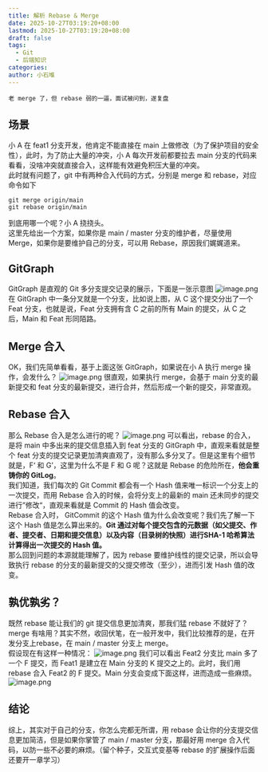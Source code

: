```yaml
---
title: 解析 Rebase & Merge
date: 2025-10-27T03:19:20+08:00
lastmod: 2025-10-27T03:19:20+08:00
draft: false
tags:
  - Git
  - 后端知识
categories:
author: 小石堆
---
```

	老 merge 了，但 rebase 弱的一逼，面试被问到，遂复盘
## 场景
小 A 在 feat1 分支开发，他肯定不能直接在 main 上做修改（为了保护项目的安全性），此时，为了防止大量的冲突，小 A 每次开发前都要拉去 main 分支的代码来看看，没啥冲突就直接合入，这样能有效避免积压大量的冲突。  
此时就有问题了，git 中有两种合入代码的方式，分别是 merge 和 rebase，对应命令如下
```git
git merge origin/main
git rebase origin/main
```
到底用哪一个呢？小 A 挠挠头。  
这里先给出一个方案，如果你是 main / master 分支的维护者，尽量使用 Merge，如果你是要维护自己的分支，可以用 Rebase，原因我们娓娓道来。
## GitGraph
GitGraph 是直观的 Git 多分支提交记录的展示，下面是一张示意图
![image.png](http://43.139.219.135:9000/blog-pic/images/20251027174802542.png)
在 GitGraph 中一条分叉就是一个分支，比如说上图，从 C 这个提交分出了一个 Feat 分支，也就是说，Feat 分支拥有含 C 之前的所有 Main 的提交，从 C 之后，Main 和 Feat 形同陌路。
## Merge 合入
OK，我们先简单看看，基于上面这张 GitGraph，如果说在小 A 执行 merge 操作，会发什么？
![image.png](http://43.139.219.135:9000/blog-pic/images/20251027181459117.png)
很直观，如果执行 merge，会基于 main 分支的最新提交和 feat 分支的最新提交，进行合并，然后形成一个新的提交，非常直观。
## Rebase 合入
那么 Rebase 合入是怎么进行的呢？
![image.png](http://43.139.219.135:9000/blog-pic/images/20251027183216003.png)
可以看出，rebase 的合入，是将 main 中多出来的提交信息插入到 feat 分支的 GitGraph 中，直观来看就是整个 feat 分支的提交记录更加清爽直观了，没有那么多分叉了。但是这里有个细节就是，F‘ 和 G’，这里为什么不是 F 和 G 呢？这就是 Rebase 的危险所在，**他会重铸你的 GitLog**。  
我们知道，我们每次的 Git Commit 都会有一个 Hash 值来唯一标识一个分支上的一次提交，而用 Rebase 合入的时候，会将分支上的最新的 main 还未同步的提交进行”修改“，直观来看就是 Commit 的 Hash 值会改变。  
Rebase 合入时， GitCommit 的这个 Hash 值为什么会改变呢？我们先了解一下这个 Hash 值是怎么算出来的。**Git 通过对每个提交包含的元数据（如父提交、作者、提交者、日期和提交信息）以及内容（目录树的快照）进行SHA-1 哈希算法计算得出一次提交的 Hash 值。**  
那么回到问题的本源就能理解了，因为 rebase 要维护线性的提交记录，所以会导致执行 rebase 的分支的最新提交的父提交修改（至少），进而引发 Hash 值的改变。
## 孰优孰劣？
既然 rebase 能让我们的 git 提交信息更加清爽，那我们猛 rebase 不就好了？merge 有啥用？其实不然，收回伏笔，在一般开发中，我们比较推荐的是，在开发分支上rebase，在 main / master 分支上 merge。  
假设现在有这样一种情况：
![image.png](http://43.139.219.135:9000/blog-pic/images/20251027220438077.png)
我们可以看出 Feat2 分支比 main 多了一个 F 提交，而 Feat1 是建立在 Main 分支的 K 提交之上的。此时，我们用 rebase 合入 Feat2 的 F 提交。Main 分支会变成下面这样，进而造成一些麻烦。
![image.png](http://43.139.219.135:9000/blog-pic/images/20251027220657106.png)
## 结论
综上，其实对于自己的分支，你怎么完都无所谓，用 rebase 会让你的分支提交信息更加简洁，但是如果你掌管了 main / master 分支，那最好用 merge 合入代码，以防一些不必要的麻烦。（留个种子，交互式变基等 rebase 的扩展操作后面还要开一章学习）
